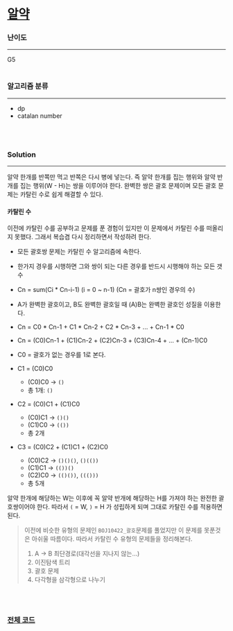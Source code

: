 # [알약](https://www.acmicpc.net/problem/4811)

### 난이도

***
G5
<br><br>

### 알고리즘 분류

***

* dp
* catalan number

<br><br>

### Solution

***

알약 한개를 반쪽만 먹고 반쪽은 다시 병에 넣는다. 즉 알약 한개를 집는 행위와 알약 반개를 집는 행위(W - H)는 쌍을 이루어야 한다. 완벽한 쌍은 괄호 문제이며 모든 괄호 문제는 카탈린 수로 쉽게 해결할 수
있다.

#### 카탈린 수

이전에 카탈린 수를 공부하고 문제를 푼 경험이 있지만 이 문제에서 카탈린 수를 떠올리지 못했다. 그래서 복습겸 다시 정리하면서 작성하려 한다.

* 모든 괄호쌍 문제는 카탈린 수 알고리즘에 속한다.
* 한가지 경우를 시행하면 그와 쌍이 되는 다른 경우를 반드시 시행해야 하는 모든 갯수
* Cn = sum(Ci * Cn-i-1) (i = 0 ~ n-1) (Cn = 괄호가 n쌍인 경우의 수)
* A가 완벽한 괄호이고, B도 완벽한 괄호일 때 (A)B는 완벽한 괄호인 성질을 이용한다.
* Cn = C0 * Cn-1 + C1 * Cn-2 + C2 * Cn-3 + ... + Cn-1 * C0
* Cn = (C0)Cn-1 + (C1)Cn-2 + (C2)Cn-3 + (C3)Cn-4 + ... + (Cn-1)C0


* C0 = 괄호가 없는 경우를 1로 본다.
* C1 = (C0)C0
    * (C0)C0 -> `()`
    * 총 1개: `()`
* C2 = (C0)C1 + (C1)C0
    * (C0)C1 -> `()()`
    * (C1)C0 -> `(())`
    * 총 2개
* C3 = (C0)C2 + (C1)C1 + (C2)C0
    * (C0)C2 -> `()()()`, `()(())`
    * (C1)C1 -> `(())()`
    * (C2)C0 -> `(()())`, `((()))`
    * 총 5개

알약 한개에 해당하는 W는 이후에 꼭 알약 반개에 해당하는 H를 가져야 하는 완전한 괄호쌍이어야 한다. 따라서 `(` = W, `)` = H 가 성립하게 되며 그대로 카탈린 수를 적용하면 된다.

> 이전에 비슷한 유형의 문제인 `BOJ10422_괄호`문제를 풀었지만 이 문제를 못푼것은 아쉬울 따름이다. 따라서 카탈린 수 유형의 문제들을 정리해본다.
>
> 1. A -> B 최단경로(대각선을 지나지 않는...)
> 2. 이진탐색 트리
> 3. 괄호 문제
> 4. 다각형을 삼각형으로 나누기

<br><br>

### [전체 코드](https://github.com/Jungmin-Seo0527/CodingTest/blob/main/src/dp/BOJ4811_알약.java)
